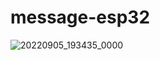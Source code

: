 # message-esp32

![20220905_193435_0000](https://user-images.githubusercontent.com/85527788/189006220-41e54b2a-f14b-474b-a1e3-ed1d4d9a3d1b.png)
